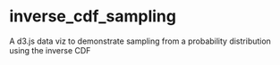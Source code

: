 # inverse_cdf_sampling
A d3.js data viz to demonstrate sampling from a probability distribution using the inverse CDF
